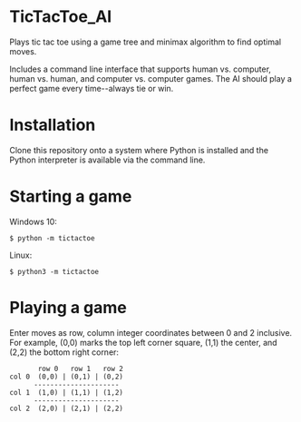 # TicTacToe_AI
Plays tic tac toe using a game tree and minimax algorithm to find optimal moves. 

Includes a command line interface that supports human vs. computer, human vs. human, and computer vs. computer games. The AI should play a perfect game every time--always tie or win. 

# Installation
Clone this repository onto a system where Python is installed and the Python interpreter is available via the command line.

# Starting a game
Windows 10:
  
    $ python -m tictactoe
Linux:

    $ python3 -m tictactoe

# Playing a game
Enter moves as row, column integer coordinates between 0 and 2 inclusive. For example, (0,0) marks the top left corner square, (1,1) the center, and (2,2) the bottom right corner:

           row 0   row 1   row 2
    col 0  (0,0) | (0,1) | (0,2)
          ---------------------
    col 1  (1,0) | (1,1) | (1,2)
          ---------------------
    col 2  (2,0) | (2,1) | (2,2)
